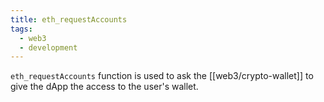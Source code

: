 ```yaml
---
title: eth_requestAccounts
tags:
  - web3
  - development
---
```


`eth_requestAccounts` function is used to ask the [[web3/crypto-wallet]] to give the dApp the access to the user's wallet.
